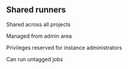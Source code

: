 <!-- .slide: id="gitlab_shard_runners" -->

## Shared runners

Shared across all projects

Managed from admin area

Privileges reserved for instance administrators

Can run untagged jobs
